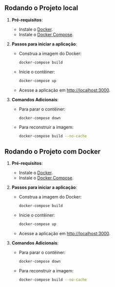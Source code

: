 ## Rodando o Projeto local

1. **Pré-requisitos**:
   - Instale o [Docker](https://www.docker.com/).
   - Instale o [Docker Compose](https://docs.docker.com/compose/).

2. **Passos para iniciar a aplicação**:
   - Construa a imagem do Docker:
     ```bash
     docker-compose build
     ```
   - Inicie o contêiner:
     ```bash
     docker-compose up
     ```
   - Acesse a aplicação em [http://localhost:3000](http://localhost:3000).

3. **Comandos Adicionais**:
   - Para parar o contêiner:
     ```bash
     docker-compose down
     ```

   - Para reconstruir a imagem:
     ```bash
     docker-compose build --no-cache
     ```

## Rodando o Projeto com Docker

1. **Pré-requisitos**:
   - Instale o [Docker](https://www.docker.com/).
   - Instale o [Docker Compose](https://docs.docker.com/compose/).

2. **Passos para iniciar a aplicação**:
   - Construa a imagem do Docker:
     ```bash
     docker-compose build
     ```
   - Inicie o contêiner:
     ```bash
     docker-compose up
     ```
   - Acesse a aplicação em [http://localhost:3000](http://localhost:3000).

3. **Comandos Adicionais**:
   - Para parar o contêiner:
     ```bash
     docker-compose down
     ```

   - Para reconstruir a imagem:
     ```bash
     docker-compose build --no-cache
     ```